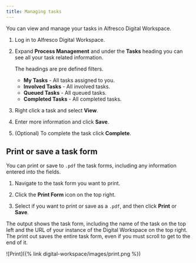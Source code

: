 ```yaml
---
title: Managing tasks
---
```

You can view and manage your tasks in Alfresco Digital Workspace.

1. Log in to Alfresco Digital Workspace.

2. Expand **Process Management** and under the **Tasks** heading you can see all your task related information.

     The headings are pre defined filters.

     * **My Tasks** - All tasks assigned to you.
     * **Involved Tasks** - All involved tasks.
     * **Queued Tasks** - All queued tasks.
     * **Completed Tasks** - All completed tasks.

3. Right click a task and select **View**.

4. Enter more information and click **Save**.

5. (Optional) To complete the task click **Complete**.

## Print or save a task form

You can print or save to `.pdf` the task forms, including any information entered into the fields.

1. Navigate to the task form you want to print.

2. Click the **Print Form** icon on the top right.

3. Select if you want to print or save as a `.pdf`, and then click **Print** or **Save**.

The output shows the task form, including the name of the task on the top left and the URL of your instance of the Digital Workspace on the top right. The print out saves the entire task form, even if you must scroll to get to the end of it.

![Print]({% link digital-workspace/images/print.png %})
